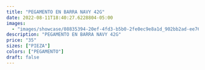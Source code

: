 ```yaml
---
title: "PEGAMENTO EN BARRA NAVY 42G"
date: 2022-08-11T18:40:27.6228804-05:00
images:
  - "images/showcase/08835394-20ef-4fd3-b5b0-2fe0ec9e8a1d_902bb2ad-ee76-428e-8579-b2597abb4bd5.webp"
description: "PEGAMENTO EN BARRA NAVY 42G"
price: "35"
sizes: ["PIEZA"]
colors: ["PEGAMENTO"]
draft: false
---
```

